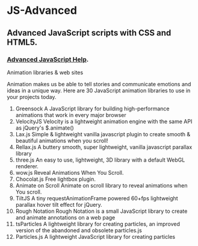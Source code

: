 <h1 id="title">JS-Advanced</h1>

<h2>Advanced JavaScript scripts with CSS and HTML5.</h2>

<h3><a href="https://www.javascripthelp.org/learn/advanced/" target="_blank" rel="noopenner noreferrer">Advanced JavaScript Help</a>.</h3>

Animation libraries & web sites

Animation makes us be able to tell stories and communicate emotions and ideas in a unique way. Here are 30 JavaScript animation libraries to use in your projects today.
01. Greensock
A JavaScript library for building high-performance animations that work in every major browser
02. VelocityJS
Velocity is a lightweight animation engine with the same API as jQuery's $.animate()
03. Lax.js
Simple & lightweight vanilla javascript plugin to create smooth & beautiful animations when you scroll!
04. Rellax.js
A buttery smooth, super lightweight, vanilla javascript parallax library
05. three.js
An easy to use, lightweight, 3D library with a default WebGL renderer.
06. wow.js
Reveal Animations When You Scroll.
07. Chocolat.js
Free lightbox plugin.
08. Animate on Scroll
Animate on scroll library to reveal animations when You scroll.
09. TiltJS
A tiny requestAnimationFrame powered 60+fps lightweight parallax hover tilt effect for jQuery.
10. Rough Notation
Rough Notation is a small JavaScript library to create and animate annotations on a web page
11. tsParticles
A lightweight library for creating particles, an improved version of the abandoned and obsolete particles.js
12. Particles.js
A lightweight JavaScript library for creating particles



